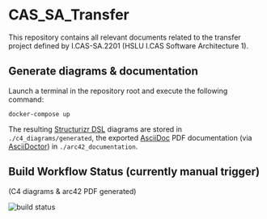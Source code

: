 # CAS_SA_Transfer

This repository contains all relevant documents related to the transfer project defined by I.CAS-SA.2201 (HSLU I.CAS Software Architecture 1).

## Generate diagrams & documentation

Launch a terminal in the repository root and execute the following command:

```
docker-compose up
```

The resulting [Structurizr DSL](https://structurizr.com/dsl) diagrams are stored in `./c4_diagrams/generated`, the exported [AsciiDoc](https://asciidoc.org/) PDF documentation (via [AsciiDoctor](https://asciidoctor.org/)) in `./arc42_documentation`.

## Build Workflow Status (currently manual trigger)
(C4 diagrams & arc42 PDF generated)

![build status](https://github.com/markuskaufmann/CAS_SA_Transfer/actions/workflows/build.yml/badge.svg)
